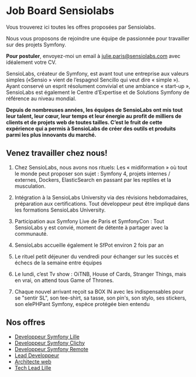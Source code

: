 # Job Board Sensiolabs

Vous trouverez ici toutes les offres proposées par Sensiolabs.

Nous vous proposons de rejoindre une équipe de passionnée pour travailler sur des projets Symfony.

**Pour postuler**, envoyez-moi un email à <a href="mailto:julie.paris@sensiolabs.com">julie.paris@sensiolabs.com</a> avec idéalement votre CV.

SensioLabs, créateur de Symfony, est avant tout une entreprise aux valeurs simples («Sensio » vient de l’espagnol Sencillo qui veut dire « simple »).
Ayant conservé un esprit résolument convivial et une ambiance « start-up », SensioLabs est également le Centre d’Expertise et de Solutions Symfony de référence au niveau mondial.

**Depuis de nombreuses années, les équipes de SensioLabs ont mis tout leur talent, leur cœur, leur temps et leur énergie au profit de milliers de clients et de projets web de toutes tailles. C’est le fruit de cette expérience qui a permis à SensioLabs de créer des outils et produits parmi les plus innovants du marché.**

## Venez travailler chez nous!

1. Chez SensioLabs, nous avons nos rituels: Les « midiformation » où tout le monde peut proposer son sujet : Symfony 4, projets internes / externes, Dockers, ElasticSearch en passant par les reptiles et la musculation.

2. Intégration à la SensioLabs University via des révisions hebdomadaires, préparation aux certifications. Tout développeur peut être impliqué dans les formations SensioLabs University.

3. Participation aux Symfony Live de Paris et SymfonyCon : Tout SensioLabs y est convié, moment de détente à partager avec la communauté.

4. SensioLabs accueille également le SfPot environ 2 fois par an

5. Le rituel petit déjeuner du vendredi pour échanger sur les succès et échecs de la semaine entre équipes

6. Le lundi, c’est Tv show : OiTNB, House of Cards, Stranger Things, mais en vrai, on attend tous Game of Thrones.

7. Chaque nouvel arrivant reçoit sa BOX IN avec les indispensables pour se "sentir SL", son tee-shirt, sa tasse, son pin's, son stylo, ses stickers, son elePHPant Symfony, espèce protégée bien entendu

## Nos offres

- <a href="https://github.com/jParisSensio/job-board-symfony/blob/master/DeveloppeurLille.md">Developpeur Symfony Lille</a> 
- <a href="https://github.com/jParisSensio/job-board-symfony/blob/master/DeveloppeurClichy.md"> Developpeur Symfony Clichy</a>
- <a href="https://github.com/jParisSensio/job-board-symfony/blob/master/DeveloppeurRemote.md">Developpeur Symfony Remote</a>
- <a href="https://github.com/jParisSensio/job-board-symfony/blob/master/leaddev.md">Lead Developpeur</a>
- <a href="https://github.com/jParisSensio/job-board-symfony/blob/master/Architecte.md">Architecte web</a>
- <a href="https://github.com/jParisSensio/job-board-symfony/blob/master/techleadlille.md">Tech Lead Lille</a>
